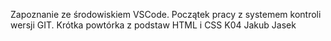 Zapoznanie ze środowiskiem VSCode. Początek pracy z systemem kontroli wersji GIT. Krótka powtórka z podstaw HTML i CSS
K04 Jakub Jasek